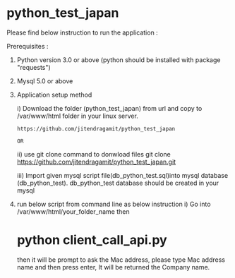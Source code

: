 # python_test_japan

Please find below instruction to run the application :

Prerequisites :
 1) Python version 3.0 or above (python should be installed with package "requests")
 2) Mysql 5.0 or above  
 3) Application setup method 
    
	i) Download the folder (python_test_japan) from url and copy to /var/www/html folder in your linux server.
        
		https://github.com/jitendragamit/python_test_japan
		
		OR 
	
	ii) use git clone command to donwload files
	 git clone https://github.com/jitendragamit/python_test_japan.git

    iii) Import given mysql script file(db_python_test.sql)into mysql database (db_python_test).
     db_python_test database should be created in your mysql   
 
 4) run below script from command line as below instruction 
    i) Go into /var/www/html/your_folder_name then 
	   # python client_call_api.py 

      then it will be prompt to ask the Mac address, please type Mac address name 
	  and then press enter, It will be returned the Company name.
	
	 
 


